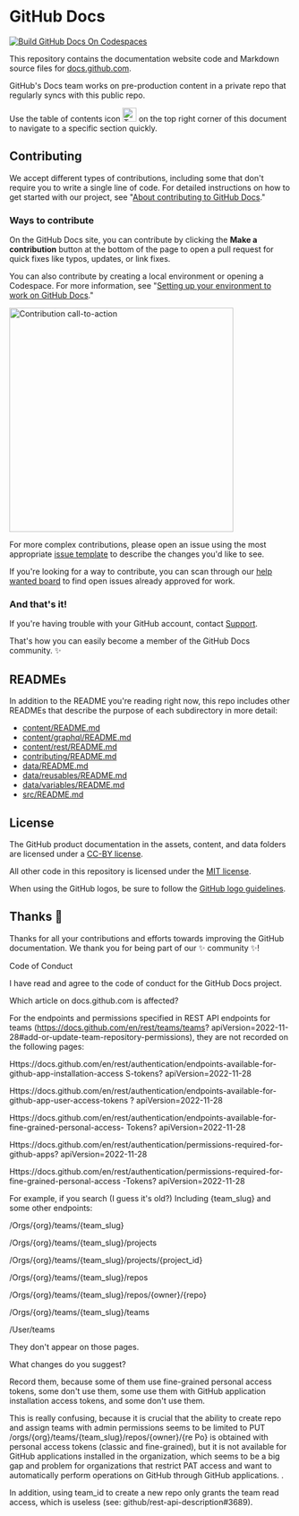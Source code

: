 # GitHub Docs <!-- omit in toc -->
[![Build GitHub Docs On Codespaces](https://github.com/codespaces/badge.svg)](https://github.com/codespaces/new/?repo=github)

This repository contains the documentation website code and Markdown source files for [docs.github.com](https://docs.github.com).

GitHub's Docs team works on pre-production content in a private repo that regularly syncs with this public repo.

Use the table of contents icon <img alt="Table of contents icon" src="./contributing/images/table-of-contents.png" width="25" height="25" /> on the top right corner of this document to navigate to a specific section quickly.

## Contributing

We accept different types of contributions, including some that don't require you to write a single line of code. For detailed instructions on how to get started with our project, see "[About contributing to GitHub Docs](https://docs.github.com/en/contributing/collaborating-on-github-docs/about-contributing-to-github-docs)."

### Ways to contribute

On the GitHub Docs site, you can contribute by clicking the **Make a contribution** button at the bottom of the page to open a pull request for quick fixes like typos, updates, or link fixes.

You can also contribute by creating a local environment or opening a Codespace. For more information, see "[Setting up your environment to work on GitHub Docs](https://docs.github.com/en/contributing/setting-up-your-environment-to-work-on-github-docs)."

<img alt="Contribution call-to-action" src="./contributing/images/contribution_cta.png" width="400">

For more complex contributions, please open an issue using the most appropriate [issue template](https://github.com/github/docs/issues/new/choose) to describe the changes you'd like to see.

If you're looking for a way to contribute, you can scan through our [help wanted board](https://github.com/github/docs/issues?q=is%3Aopen+is%3Aissue+label%3A%22help+wanted%22) to find open issues already approved for work.

### And that's it!

If you're having trouble with your GitHub account, contact [Support](https://support.github.com).

That's how you can easily become a member of the GitHub Docs community. :sparkles:

## READMEs

In addition to the README you're reading right now, this repo includes other READMEs that describe the purpose of each subdirectory in more detail:

- [content/README.md](content/README.md)
- [content/graphql/README.md](content/graphql/README.md)
- [content/rest/README.md](content/rest/README.md)
- [contributing/README.md](contributing/README.md)
- [data/README.md](data/README.md)
- [data/reusables/README.md](data/reusables/README.md)
- [data/variables/README.md](data/variables/README.md)
- [src/README.md](src/README.md)

## License

The GitHub product documentation in the assets, content, and data folders are licensed under a [CC-BY license](LICENSE).

All other code in this repository is licensed under the [MIT license](LICENSE-CODE).

When using the GitHub logos, be sure to follow the [GitHub logo guidelines](https://github.com/logos).

## Thanks :purple_heart:

Thanks for all your contributions and efforts towards improving the GitHub documentation. We thank you for being part of our :sparkles: community :sparkles:!


Code of Conduct

I have read and agree to the code of conduct for the GitHub Docs project.

Which article on docs.github.com is affected?

For the endpoints and permissions specified in REST API endpoints for teams (https://docs.github.com/en/rest/teams/teams? apiVersion=2022-11-28#add-or-update-team-repository-permissions), they are not recorded on the following pages:

Https://docs.github.com/en/rest/authentication/endpoints-available-for-github-app-installation-access S-tokens? apiVersion=2022-11-28

Https://docs.github.com/en/rest/authentication/endpoints-available-for-github-app-user-access-tokens ? apiVersion=2022-11-28

Https://docs.github.com/en/rest/authentication/endpoints-available-for-fine-grained-personal-access- Tokens? apiVersion=2022-11-28

Https://docs.github.com/en/rest/authentication/permissions-required-for-github-apps? apiVersion=2022-11-28

Https://docs.github.com/en/rest/authentication/permissions-required-for-fine-grained-personal-access -Tokens? apiVersion=2022-11-28

For example, if you search (I guess it's old?) Including {team_slug} and some other endpoints:

/Orgs/{org}/teams/{team_slug}

/Orgs/{org}/teams/{team_slug}/projects

/Orgs/{org}/teams/{team_slug}/projects/{project_id}

/Orgs/{org}/teams/{team_slug}/repos

/Orgs/{org}/teams/{team_slug}/repos/{owner}/{repo}

/Orgs/{org}/teams/{team_slug}/teams

/User/teams

They don't appear on those pages.

What changes do you suggest?

Record them, because some of them use fine-grained personal access tokens, some don't use them, some use them with GitHub application installation access tokens, and some don't use them.

This is really confusing, because it is crucial that the ability to create repo and assign teams with admin permissions seems to be limited to PUT /orgs/{org}/teams/{team_slug}/repos/{owner}/{re Po} is obtained with personal access tokens (classic and fine-grained), but it is not available for GitHub applications installed in the organization, which seems to be a big gap and problem for organizations that restrict PAT access and want to automatically perform operations on GitHub through GitHub applications. .

In addition, using team_id to create a new repo only grants the team read access, which is useless (see: github/rest-api-description#3689).
